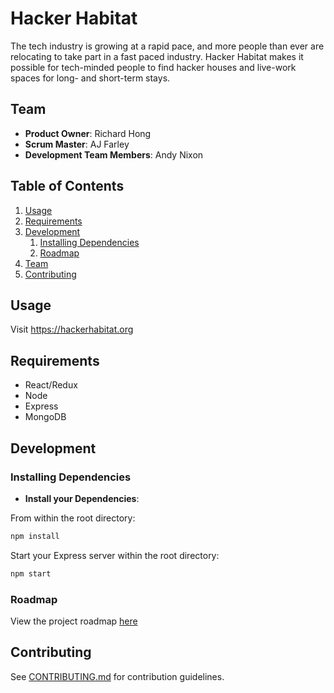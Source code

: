 # Hacker Habitat
The tech industry is growing at a rapid pace, and more people than ever are
relocating to take part in a fast paced industry. Hacker Habitat makes it possible
for tech-minded people to find hacker houses and live-work spaces for long- and short-term stays.


## Team

  - __Product Owner__: Richard Hong
  - __Scrum Master__: AJ Farley
  - __Development Team Members__: Andy Nixon

## Table of Contents

1. [Usage](#Usage)
1. [Requirements](#requirements)
1. [Development](#development)
    1. [Installing Dependencies](#installing-dependencies)
    1. [Roadmap](#roadmap)
1. [Team](#team)
1. [Contributing](#contributing)

## Usage

Visit https://hackerhabitat.org

## Requirements

- React/Redux
- Node
- Express
- MongoDB

## Development

### Installing Dependencies


- __Install your Dependencies__:

From within the root directory:
```sh
npm install
```

Start your Express server within the root directory:
```sh
npm start
```

<!-- ### Future Features -->

### Roadmap

View the project roadmap [here](https://github.com/TitaniumPinewood/titanpine/issues)


## Contributing

See [CONTRIBUTING.md](CONTRIBUTING.md) for contribution guidelines.
